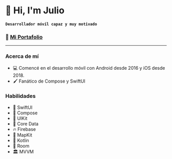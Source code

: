 # 👋 Hi, I'm Julio

**`Desarrollador móvil capaz y muy motivado`**

### 💼 **[Mi Portafolio](https://github.com/femertux/mobile-portfolio)**

---

### Acerca de mí
- 💻 Comencé en el desarrollo móvil con Android desde 2016 y iOS desde 2018.
- 🖌️ Fanático de Compose y SwiftUI



 ### Habilidades
- 🎨 SwiftUI
- 🎨 Compose
- 📐 UIKit
- 💽 Core Data
- 🔥 Firebase
- 📍 MapKit
- 🤖 Kotlin
- 💾 Room
- 🏛️ MVVM
